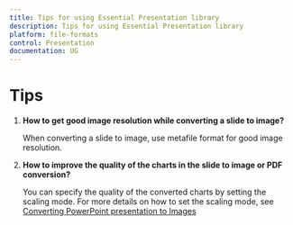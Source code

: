 ```yaml
---
title: Tips for using Essential Presentation library
description: Tips for using Essential Presentation library
platform: file-formats
control: Presentation
documentation: UG
---
```


# Tips

1. **How to get good image resolution while converting a slide to image?**

   When converting a slide to image, use metafile format for good image resolution.

2. **How to improve the quality of the charts in the slide to image or PDF conversion?**

   You can specify the quality of the converted charts by setting the scaling mode. For more details on how to set the scaling mode, see [Converting PowerPoint presentation to Images](http://www.google.com)

